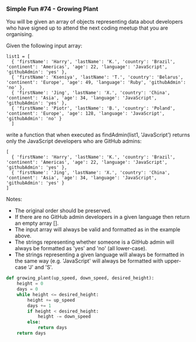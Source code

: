### Simple Fun #74 - Growing Plant
You will be given an array of objects representing data about developers who have signed up to attend the next coding meetup that you are organising.

Given the following input array:

```
list1 = [
  { 'firstName': 'Harry', 'lastName': 'K.', 'country': 'Brazil', 'continent': 'Americas', 'age': 22, 'language': 'JavaScript', 'githubAdmin': 'yes' },
  { 'firstName': 'Kseniya', 'lastName': 'T.', 'country': 'Belarus', 'continent': 'Europe', 'age': 49, 'language': 'Ruby', 'githubAdmin': 'no' },
  { 'firstName': 'Jing', 'lastName': 'X.', 'country': 'China', 'continent': 'Asia', 'age': 34, 'language': 'JavaScript', 'githubAdmin': 'yes' },
  { 'firstName': 'Piotr', 'lastName': 'B.', 'country': 'Poland', 'continent': 'Europe', 'age': 128, 'language': 'JavaScript', 'githubAdmin': 'no' }
  ]
```
write a function that when executed as findAdmin(list1, 'JavaScript') returns only the JavaScript developers who are GitHub admins:

```
[
  { 'firstName': 'Harry', 'lastName': 'K.', 'country': 'Brazil', 'continent': 'Americas', 'age': 22, 'language': 'JavaScript', 'githubAdmin': 'yes' },
  { 'firstName': 'Jing', 'lastName': 'X.', 'country': 'China', 'continent': 'Asia', 'age': 34, 'language': 'JavaScript', 'githubAdmin': 'yes' }
]
```
Notes:

<ul>
  <li>The original order should be preserved.</li>
  <li>If there are no GitHub admin developers in a given language then return an empty array [].</li>
  <li>The input array will always be valid and formatted as in the example above.</li>
  <li>The strings representing whether someone is a GitHub admin will always be formatted as 'yes' and 'no' (all lower-case).</li>
  <li>The strings representing a given language will always be formatted in the same way (e.g. 'JavaScript' will always be formatted with upper-case 'J' and 'S'.</li>
</ul>

```py
def growing_plant(up_speed, down_speed, desired_height):
    height = 0
    days = 0
    while height <= desired_height:
        height += up_speed
        days += 1
        if height < desired_height:
            height -= down_speed
        else:
            return days
    return days
```

